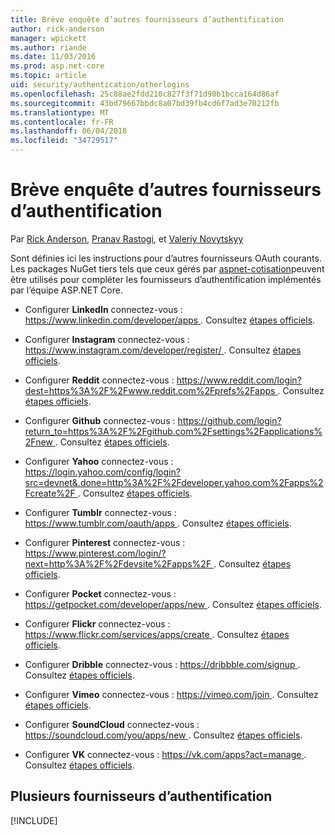 ```yaml
---
title: Brève enquête d’autres fournisseurs d’authentification
author: rick-anderson
manager: wpickett
ms.author: riande
ms.date: 11/03/2016
ms.prod: asp.net-core
ms.topic: article
uid: security/authentication/otherlogins
ms.openlocfilehash: 25c88ae2fdd210c827f3f71d90b1bcca164d86af
ms.sourcegitcommit: 43bd79667bbdc8a07bd39fb4cd6f7ad3e70212fb
ms.translationtype: MT
ms.contentlocale: fr-FR
ms.lasthandoff: 06/04/2018
ms.locfileid: "34729517"
---
```

# <a name="short-survey-of-other-authentication-providers"></a>Brève enquête d’autres fournisseurs d’authentification

<a name="security-authentication-other-logins"></a>

Par [Rick Anderson](https://twitter.com/RickAndMSFT), [Pranav Rastogi](https://github.com/rustd), et [Valeriy Novytskyy](https://github.com/01binary)

Sont définies ici les instructions pour d’autres fournisseurs OAuth courants. Les packages NuGet tiers tels que ceux gérés par [aspnet-cotisation](https://www.nuget.org/packages?q=owners%3Aaspnet-contrib+title%3AOAuth)peuvent être utilisés pour compléter les fournisseurs d’authentification implémentés par l’équipe ASP.NET Core.

* Configurer **LinkedIn** connectez-vous : [ https://www.linkedin.com/developer/apps ](https://www.linkedin.com/developer/apps). Consultez [étapes officiels](https://developer.linkedin.com/docs/oauth2).

* Configurer **Instagram** connectez-vous : [ https://www.instagram.com/developer/register/ ](https://www.instagram.com/developer/register/). Consultez [étapes officiels](https://www.instagram.com/developer/authentication/).

* Configurer **Reddit** connectez-vous : [ https://www.reddit.com/login?dest=https%3A%2F%2Fwww.reddit.com%2Fprefs%2Fapps ](https://www.reddit.com/login?dest=https%3A%2F%2Fwww.reddit.com%2Fprefs%2Fapps). Consultez [étapes officiels](https://github.com/reddit/reddit/wiki/OAuth2-Quick-Start-Example).

* Configurer **Github** connectez-vous : [ https://github.com/login?return_to=https%3A%2F%2Fgithub.com%2Fsettings%2Fapplications%2Fnew ](https://github.com/login?return_to=https%3A%2F%2Fgithub.com%2Fsettings%2Fapplications%2Fnew). Consultez [étapes officiels](https://developer.github.com/v3/oauth/).

* Configurer **Yahoo** connectez-vous : [ https://login.yahoo.com/config/login?src=devnet&.done=http%3A%2F%2Fdeveloper.yahoo.com%2Fapps%2Fcreate%2F ](https://login.yahoo.com/config/login?src=devnet&.done=http%3A%2F%2Fdeveloper.yahoo.com%2Fapps%2Fcreate%2F). Consultez [étapes officiels](https://developer.yahoo.com/bbauth/user.html).

* Configurer **Tumblr** connectez-vous : [ https://www.tumblr.com/oauth/apps ](https://www.tumblr.com/oauth/apps). Consultez [étapes officiels](https://www.tumblr.com/docs/api/v2#auth).

* Configurer **Pinterest** connectez-vous : [ https://www.pinterest.com/login/?next=http%3A%2F%2Fdevsite%2Fapps%2F ](https://www.pinterest.com/login/?next=http%3A%2F%2Fdevsite%2Fapps%2F). Consultez [étapes officiels](https://developers.pinterest.com/docs/api/overview/?).

* Configurer **Pocket** connectez-vous : [ https://getpocket.com/developer/apps/new ](https://getpocket.com/developer/apps/new). Consultez [étapes officiels](https://getpocket.com/developer/docs/authentication).

* Configurer **Flickr** connectez-vous : [ https://www.flickr.com/services/apps/create ](https://www.flickr.com/services/apps/create). Consultez [étapes officiels](https://www.flickr.com/services/api/auth.oauth.html).

* Configurer **Dribble** connectez-vous : [ https://dribbble.com/signup ](https://dribbble.com/signup). Consultez [étapes officiels](http://developer.dribbble.com/v1/oauth/).

* Configurer **Vimeo** connectez-vous : [ https://vimeo.com/join ](https://vimeo.com/join). Consultez [étapes officiels](https://developer.vimeo.com/api/authentication).

* Configurer **SoundCloud** connectez-vous : [ https://soundcloud.com/you/apps/new ](https://soundcloud.com/you/apps/new). Consultez [étapes officiels](https://developers.soundcloud.com/blog/we-love-oauth-2).

* Configurer **VK** connectez-vous : [ https://vk.com/apps?act=manage ](https://vk.com/apps?act=manage). Consultez [étapes officiels](https://vk.com/pages?oid=-17680044&p=Authorizing_Sites).

## <a name="multiple-authentication-providers"></a>Plusieurs fournisseurs d’authentification

[!INCLUDE[](~/includes/chain-auth-providers.md)]
